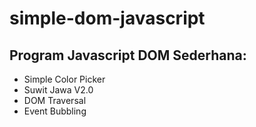 # simple-dom-javascript
Program Javascript DOM Sederhana:
-
- Simple Color Picker
- Suwit Jawa V2.0
- DOM Traversal
- Event Bubbling
